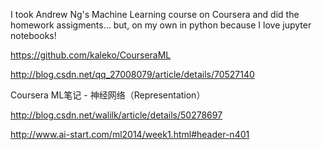 I took Andrew Ng's Machine Learning course on Coursera and did the homework assigments... but, on my own in python because I love jupyter notebooks!

https://github.com/kaleko/CourseraML

http://blog.csdn.net/qq_27008079/article/details/70527140


Coursera ML笔记 - 神经网络（Representation）

http://blog.csdn.net/walilk/article/details/50278697

http://www.ai-start.com/ml2014/week1.html#header-n401

